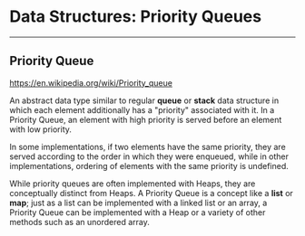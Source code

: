 # Data Structures: Priority Queues

---

## Priority Queue

<https://en.wikipedia.org/wiki/Priority_queue>

An abstract data type similar to regular **queue** or **stack** data structure in which each element additionally has a "priority" associated with it. In a Priority Queue, an element with high priority is served before an element with low priority.

In some implementations, if two elements have the same priority, they are served according to the order in which they were enqueued, while in other implementations, ordering of elements with the same priority is undefined.

While priority queues are often implemented with Heaps, they are conceptually distinct from Heaps. A Priority Queue is a concept like a **list** or **map**; just as a list can be implemented with a linked list or an array, a Priority Queue can be implemented with a Heap or a variety of other methods such as an unordered array.
